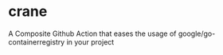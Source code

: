 # crane
A Composite Github Action that eases the usage of google/go-containerregistry in your project
